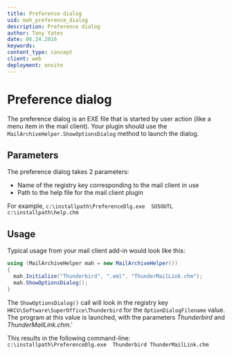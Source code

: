 ```yaml
---
title: Preference dialog
uid: mah_preference_dialog
description: Preference dialog
author: Tony Yates
date: 06.24.2016
keywords:
content_type: concept
client: web
deployment: onsite
---
```


# Preference dialog

The preference dialog is an EXE file that is started by user action (like a menu item in the mail client). Your plugin should use the `MailArchiveHelper.ShowOptionsDialog` method to launch the dialog.

## Parameters

The preference dialog takes 2 parameters:

* Name of the registry key corresponding to the mail client in use
* Path to the help file for the mail client plugin

For example, `c:\installpath\PreferenceDlg.exe  SO5OUTL  c:\installpath\help.chm`

## Usage

Typical usage from your mail client add-in would look like this:

```csharp
using (MailArchiveHelper mah = new MailArchiveHelper())
{
  mah.Initialize("Thunderbird", ".eml", "ThunderMailLink.chm");
  mah.ShowOptionsDialog();
}
```

The `ShowOptionsDialog()` call will look in the registry key `HKCU\Software\SuperOffice\Thunderbird` for the `OptionDialogFilename` value. The program at this value is launched, with the parameters *Thunderbird* and *ThunderMailLink.chm*.'

This results in the following command-line: `c:\installpath\PreferenceDlg.exe  Thunderbird ThunderMailLink.chm`
